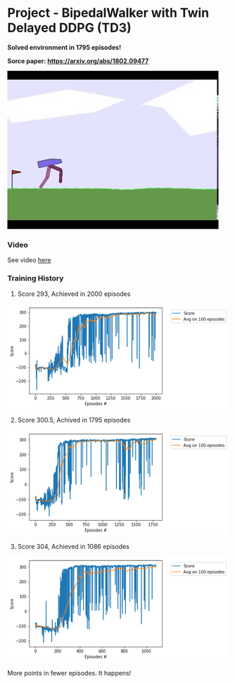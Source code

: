 # Project - BipedalWalker with Twin Delayed DDPG (TD3)    


__Solved environment in 1795 episodes!__    

 __Sorce paper: https://arxiv.org/abs/1802.09477__


![](images/bipedalwalker.jpg)


### Video

 See video [here](https://youtu.be/vyH1C7b_Ca4)

### Training History

1.  Score 293, Achieved in 2000 episodes   

![](plots/plot_2000epis_293.9score.png)

2.  Score 300.5, Achived in 1795 episodes   
     
![](plots/plot_1795epis_300.5score.png)

3. Score 304, Achieved in 1086 episodes

![](plots/plot_1086epis_304score.png)

More points in fewer episodes. It happens!
